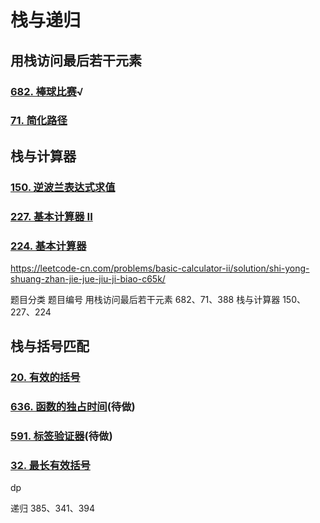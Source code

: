 

# 栈与递归

## 用栈访问最后若干元素

### [682. 棒球比赛](https://leetcode-cn.com/problems/baseball-game/)√

### [71. 简化路径](https://leetcode-cn.com/problems/simplify-path/)

## 栈与计算器

### [150. 逆波兰表达式求值](https://leetcode-cn.com/problems/evaluate-reverse-polish-notation/)

### [227. 基本计算器 II](https://leetcode-cn.com/problems/basic-calculator-ii/)

### [224. 基本计算器](https://leetcode-cn.com/problems/basic-calculator/)

https://leetcode-cn.com/problems/basic-calculator-ii/solution/shi-yong-shuang-zhan-jie-jue-jiu-ji-biao-c65k/

题目分类	题目编号
用栈访问最后若干元素	682、71、388
栈与计算器	150、227、224

## 栈与括号匹配

### [20. 有效的括号](https://leetcode-cn.com/problems/valid-parentheses/)

### [636. 函数的独占时间](https://leetcode-cn.com/problems/exclusive-time-of-functions/)(待做)

### [591. 标签验证器](https://leetcode-cn.com/problems/tag-validator/)(待做)

### [32. 最长有效括号](https://leetcode-cn.com/problems/longest-valid-parentheses/)

dp

递归	385、341、394

